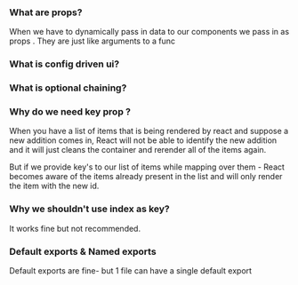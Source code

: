 ### What are props?

When we have to dynamically pass in data to our components we pass in as props . They are just like arguments to a func

### What is config driven ui?

### What is optional chaining?

### Why do we need key prop ?

When you have a list of items that is being rendered by react and suppose a new addition comes in, React will not be able to identify the new addition and it will just cleans the container and rerender all of the items again.

But if we provide key's to our list of items while mapping over them - React becomes aware of the items already present in the list and will only render the item with the new id.

### Why we shouldn't use index as key?

It works fine but not recommended.

### Default exports & Named exports

Default exports are fine- but 1 file can have a single default export
